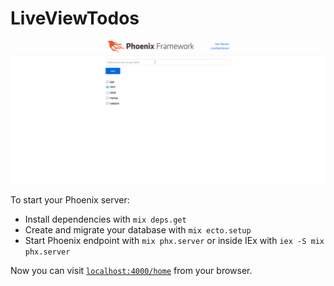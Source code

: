 # LiveViewTodos

![LiveViewTodos](Preview/LiveViewTodos.gif)

To start your Phoenix server:

- Install dependencies with `mix deps.get`
- Create and migrate your database with `mix ecto.setup`
- Start Phoenix endpoint with `mix phx.server` or inside IEx with `iex -S mix phx.server`

Now you can visit [`localhost:4000/home`](http://localhost:4000/home) from your browser.
